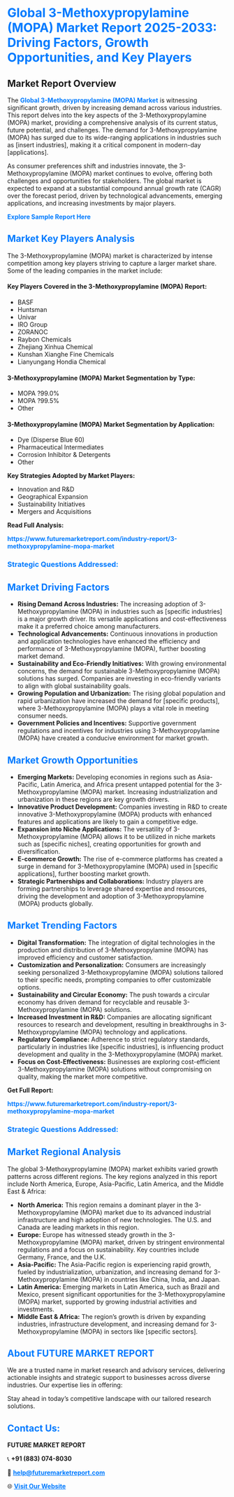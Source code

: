 <h1 style="color: #007BFF;">Global 3-Methoxypropylamine (MOPA) Market Report 2025-2033: Driving Factors, Growth Opportunities, and Key Players</h1>

<section id="overview">
<h2>Market Report Overview</h2>
<p>The <a href="https://www.futuremarketreport.com/industry-report/3-methoxypropylamine-mopa-market" style="color: #007BFF; text-decoration: none;"><strong>Global 3-Methoxypropylamine (MOPA) Market</strong></a> is witnessing significant growth, driven by increasing demand across various industries. This report delves into the key aspects of the 3-Methoxypropylamine (MOPA) market, providing a comprehensive analysis of its current status, future potential, and challenges. The demand for 3-Methoxypropylamine (MOPA) has surged due to its wide-ranging applications in industries such as [insert industries], making it a critical component in modern-day [applications].</p>
<p>As consumer preferences shift and industries innovate, the 3-Methoxypropylamine (MOPA) market continues to evolve, offering both challenges and opportunities for stakeholders. The global market is expected to expand at a substantial compound annual growth rate (CAGR) over the forecast period, driven by technological advancements, emerging applications, and increasing investments by major players.</p>
</section>

<section id="overview">
<p><a href="https://www.futuremarketreport.com/request-sample/reportId=85380" style="color: #007BFF; text-decoration: none;"><strong>Explore Sample Report Here</strong></a></p>
</section>

<section id="key-players">
<h2 style="color: #007BFF;">Market Key Players Analysis</h2>
<p>The 3-Methoxypropylamine (MOPA) market is characterized by intense competition among key players striving to capture a larger market share. Some of the leading companies in the market include:</p>
<h4>Key Players Covered in the 3-Methoxypropylamine (MOPA) Report:</h4>
<ul><li>BASF</li><li>Huntsman</li><li>Univar</li><li>IRO Group</li><li>ZORANOC</li><li>Raybon Chemicals</li><li>Zhejiang Xinhua Chemical</li><li>Kunshan Xianghe Fine Chemicals</li><li>Lianyungang Hondia Chemical</li></ul>
<h4>3-Methoxypropylamine (MOPA) Market Segmentation by Type:</h4>
<ul><li>MOPA ?99.0%</li><li>MOPA ?99.5%</li><li>Other</li></ul>

<h4>3-Methoxypropylamine (MOPA) Market Segmentation by Application:</h4>
<ul><li>Dye (Disperse Blue 60)</li><li>Pharmaceutical Intermediates</li><li>Corrosion Inhibitor &amp; Detergents</li><li>Other</li></ul>
<p><strong>Key Strategies Adopted by Market Players:</strong></p>
<ul>
<li>Innovation and R&D</li>
<li>Geographical Expansion</li>
<li>Sustainability Initiatives</li>
<li>Mergers and Acquisitions</li>
</ul>
</section>

<section>
<p><strong>Read Full Analysis: </strong></p><a href="https://www.futuremarketreport.com/industry-report/3-methoxypropylamine-mopa-market" style="color: #007BFF; text-decoration: none;"><strong>https://www.futuremarketreport.com/industry-report/3-methoxypropylamine-mopa-market</strong></a>
<h3 style="color: #007BFF;">Strategic Questions Addressed:</h3>
</section>

<section id="driving-factors">
<h2 style="color: #007BFF;">Market Driving Factors</h2>
<ul>
<li><strong>Rising Demand Across Industries:</strong> The increasing adoption of 3-Methoxypropylamine (MOPA) in industries such as [specific industries] is a major growth driver. Its versatile applications and cost-effectiveness make it a preferred choice among manufacturers.</li>
<li><strong>Technological Advancements:</strong> Continuous innovations in production and application technologies have enhanced the efficiency and performance of 3-Methoxypropylamine (MOPA), further boosting market demand.</li>
<li><strong>Sustainability and Eco-Friendly Initiatives:</strong> With growing environmental concerns, the demand for sustainable 3-Methoxypropylamine (MOPA) solutions has surged. Companies are investing in eco-friendly variants to align with global sustainability goals.</li>
<li><strong>Growing Population and Urbanization:</strong> The rising global population and rapid urbanization have increased the demand for [specific products], where 3-Methoxypropylamine (MOPA) plays a vital role in meeting consumer needs.</li>
<li><strong>Government Policies and Incentives:</strong> Supportive government regulations and incentives for industries using 3-Methoxypropylamine (MOPA) have created a conducive environment for market growth.</li>
</ul>
</section>

<section id="growth-opportunities">
<h2 style="color: #007BFF;">Market Growth Opportunities</h2>
<ul>
<li><strong>Emerging Markets:</strong> Developing economies in regions such as Asia-Pacific, Latin America, and Africa present untapped potential for the 3-Methoxypropylamine (MOPA) market. Increasing industrialization and urbanization in these regions are key growth drivers.</li>
<li><strong>Innovative Product Development:</strong> Companies investing in R&D to create innovative 3-Methoxypropylamine (MOPA) products with enhanced features and applications are likely to gain a competitive edge.</li>
<li><strong>Expansion into Niche Applications:</strong> The versatility of 3-Methoxypropylamine (MOPA) allows it to be utilized in niche markets such as [specific niches], creating opportunities for growth and diversification.</li>
<li><strong>E-commerce Growth:</strong> The rise of e-commerce platforms has created a surge in demand for 3-Methoxypropylamine (MOPA) used in [specific applications], further boosting market growth.</li>
<li><strong>Strategic Partnerships and Collaborations:</strong> Industry players are forming partnerships to leverage shared expertise and resources, driving the development and adoption of 3-Methoxypropylamine (MOPA) products globally.</li>
</ul>
</section>

<section id="trending-factors">
<h2 style="color: #007BFF;">Market Trending Factors</h2>
<ul>
<li><strong>Digital Transformation:</strong> The integration of digital technologies in the production and distribution of 3-Methoxypropylamine (MOPA) has improved efficiency and customer satisfaction.</li>
<li><strong>Customization and Personalization:</strong> Consumers are increasingly seeking personalized 3-Methoxypropylamine (MOPA) solutions tailored to their specific needs, prompting companies to offer customizable options.</li>
<li><strong>Sustainability and Circular Economy:</strong> The push towards a circular economy has driven demand for recyclable and reusable 3-Methoxypropylamine (MOPA) solutions.</li>
<li><strong>Increased Investment in R&D:</strong> Companies are allocating significant resources to research and development, resulting in breakthroughs in 3-Methoxypropylamine (MOPA) technology and applications.</li>
<li><strong>Regulatory Compliance:</strong> Adherence to strict regulatory standards, particularly in industries like [specific industries], is influencing product development and quality in the 3-Methoxypropylamine (MOPA) market.</li>
<li><strong>Focus on Cost-Effectiveness:</strong> Businesses are exploring cost-efficient 3-Methoxypropylamine (MOPA) solutions without compromising on quality, making the market more competitive.</li>
</ul>
</section>

<section>
<p><strong>Get Full Report: </strong></p><a href="https://www.futuremarketreport.com/industry-report/3-methoxypropylamine-mopa-market" style="color: #007BFF; text-decoration: none;"><strong>https://www.futuremarketreport.com/industry-report/3-methoxypropylamine-mopa-market</strong></a>
<h3 style="color: #007BFF;">Strategic Questions Addressed:</h3>
</section>


<section id="regional-analysis">
<h2 style="color: #007BFF;">Market Regional Analysis</h2>
<p>The global 3-Methoxypropylamine (MOPA) market exhibits varied growth patterns across different regions. The key regions analyzed in this report include North America, Europe, Asia-Pacific, Latin America, and the Middle East & Africa:</p>
<ul>
<li><strong>North America:</strong> This region remains a dominant player in the 3-Methoxypropylamine (MOPA) market due to its advanced industrial infrastructure and high adoption of new technologies. The U.S. and Canada are leading markets in this region.</li>
<li><strong>Europe:</strong> Europe has witnessed steady growth in the 3-Methoxypropylamine (MOPA) market, driven by stringent environmental regulations and a focus on sustainability. Key countries include Germany, France, and the U.K.</li>
<li><strong>Asia-Pacific:</strong> The Asia-Pacific region is experiencing rapid growth, fueled by industrialization, urbanization, and increasing demand for 3-Methoxypropylamine (MOPA) in countries like China, India, and Japan.</li>
<li><strong>Latin America:</strong> Emerging markets in Latin America, such as Brazil and Mexico, present significant opportunities for the 3-Methoxypropylamine (MOPA) market, supported by growing industrial activities and investments.</li>
<li><strong>Middle East & Africa:</strong> The region’s growth is driven by expanding industries, infrastructure development, and increasing demand for 3-Methoxypropylamine (MOPA) in sectors like [specific sectors].</li>
</ul>
</section>

<footer>
<h2 style="color: #007BFF;">About FUTURE MARKET REPORT</h2>
<p>We are a trusted name in market research and advisory services, delivering actionable insights and strategic support to businesses across diverse industries. Our expertise lies in offering:</p>

<p>Stay ahead in today’s competitive landscape with our tailored research solutions.</p>

<h2 style="color: #007BFF;">Contact Us:</h2>
<p><strong>FUTURE MARKET REPORT</strong></p>
<p>📞 <strong>+91 (883) 074-8030</strong></p>
<p>📧 <strong><a href="mailto:help@futuremarketreport.com" style="color: #007BFF;">help@futuremarketreport.com</a></strong></p>
<p>🌐 <strong><a href="https://www.futuremarketreport.com/" style="color: #007BFF;">Visit Our Website</a></strong></p>
</footer>